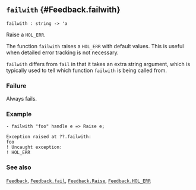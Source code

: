 ## `failwith` {#Feedback.failwith}


```
failwith : string -> 'a
```



Raise a `HOL_ERR`.


The function `failwith` raises a `HOL_ERR` with default values. This is
useful when detailed error tracking is not necessary.

`failwith` differs from `fail` in that it takes an extra string argument,
which is typically used to tell which function `failwith` is being called
from.

### Failure

Always fails.

### Example

    
    - failwith "foo" handle e => Raise e;
    
    Exception raised at ??.failwith:
    foo
    ! Uncaught exception:
    ! HOL_ERR
    



### See also

[`Feedback`](#Feedback), [`Feedback.fail`](#Feedback.fail), [`Feedback.Raise`](#Feedback.Raise), [`Feedback.HOL_ERR`](#Feedback.HOL_ERR)

